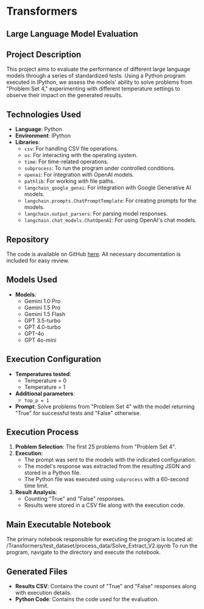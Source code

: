 # Transformers

## Large Language Model Evaluation

## Project Description
This project aims to evaluate the performance of different large language models through a series of standardized tests. Using a Python program executed in IPython, we assess the models' ability to solve problems from "Problem Set 4," experimenting with different temperature settings to observe their impact on the generated results.

## Technologies Used
- **Language**: Python
- **Environment**: IPython
- **Libraries**:
  - `csv`: For handling CSV file operations.
  - `os`: For interacting with the operating system.
  - `time`: For time-related operations.
  - `subprocess`: To run the program under controlled conditions.
  - `openai`: For integration with OpenAI models.
  - `pathlib`: For working with file paths.
  - `langchain_google_genai`: For integration with Google Generative AI models.
  - `langchain.prompts.ChatPromptTemplate`: For creating prompts for the models.
  - `langchain.output_parsers`: For parsing model responses.
  - `langchain.chat_models.ChatOpenAI`: For using OpenAI's chat models.

## Repository
The code is available on GitHub [here](https://github.com/matiask400/Transformers). All necessary documentation is included for easy review.

## Models Used
- **Models**:
  - Gemini 1.0 Pro 
  - Gemini 1.5 Pro
  - Gemini 1.5 Flash
  - GPT 3.5-turbo
  - GPT 4.0-turbo
  - GPT-4o 
  - GPT 4o-mini

## Execution Configuration
- **Temperatures tested**:
  - Temperature = 0
  - Temperature = 1
- **Additional parameters**:
  - `top_p = 1`
- **Prompt**: Solve problems from "Problem Set 4" with the model returning "True" for successful tests and "False" otherwise.

## Execution Process
1. **Problem Selection**: The first 25 problems from "Problem Set 4".
2. **Execution**:
   - The prompt was sent to the models with the indicated configuration.
   - The model's response was extracted from the resulting JSON and stored in a Python file.
   - The Python file was executed using `subprocess` with a 60-second time limit.
3. **Result Analysis**:
   - Counting "True" and "False" responses.
   - Results were stored in a CSV file along with the execution code.

## Main Executable Notebook
The primary notebook responsible for executing the program is located at:
/Transformers/test_dataset/process_data/Solve_Extract_V2.ipynb
To run the program, navigate to the directory and execute the notebook.

## Generated Files
- **Results CSV**: Contains the count of "True" and "False" responses along with execution details.
- **Python Code**: Contains the code used for the evaluation.


